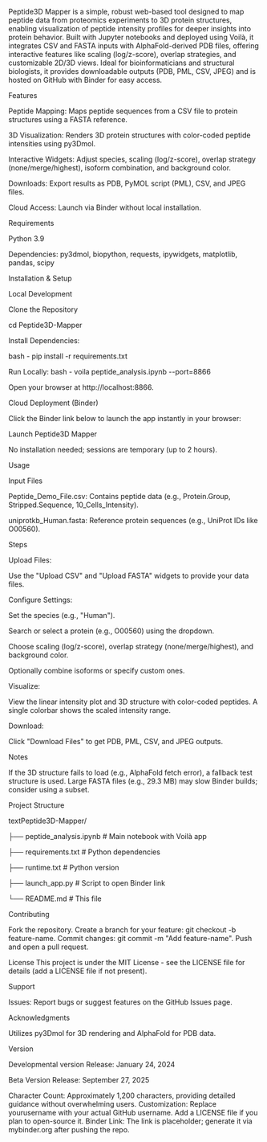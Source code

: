 Peptide3D Mapper is a simple, robust web-based tool designed to map peptide data from proteomics experiments to 3D protein structures, enabling visualization of peptide intensity profiles for deeper insights into protein behavior. Built with Jupyter notebooks and deployed using Voilà, it integrates CSV and FASTA inputs with AlphaFold-derived PDB files, offering interactive features like scaling (log/z-score), overlap strategies, and customizable 2D/3D views. Ideal for bioinformaticians and structural biologists, it provides downloadable outputs (PDB, PML, CSV, JPEG) and is hosted on GitHub with Binder for easy access.

Features

Peptide Mapping: Maps peptide sequences from a CSV file to protein structures using a FASTA reference.

3D Visualization: Renders 3D protein structures with color-coded peptide intensities using py3Dmol.

Interactive Widgets: Adjust species, scaling (log/z-score), overlap strategy (none/merge/highest), isoform combination, and background color.

Downloads: Export results as PDB, PyMOL script (PML), CSV, and JPEG files.

Cloud Access: Launch via Binder without local installation.

Requirements

Python 3.9

Dependencies: py3dmol, biopython, requests, ipywidgets, matplotlib, pandas, scipy

Installation & Setup

Local Development

Clone the Repository

cd Peptide3D-Mapper

Install Dependencies:

bash - pip install -r requirements.txt

Run Locally:
bash - voila peptide_analysis.ipynb --port=8866

Open your browser at http://localhost:8866.

Cloud Deployment (Binder)

Click the Binder link below to launch the app instantly in your browser:

Launch Peptide3D Mapper

No installation needed; sessions are temporary (up to 2 hours).

Usage

Input Files

Peptide_Demo_File.csv: Contains peptide data (e.g., Protein.Group, Stripped.Sequence, 10_Cells_Intensity).

uniprotkb_Human.fasta: Reference protein sequences (e.g., UniProt IDs like O00560).

Steps

Upload Files:

Use the "Upload CSV" and "Upload FASTA" widgets to provide your data files.


Configure Settings:

Set the species (e.g., "Human").

Search or select a protein (e.g., O00560) using the dropdown.

Choose scaling (log/z-score), overlap strategy (none/merge/highest), and background color.

Optionally combine isoforms or specify custom ones.


Visualize:

View the linear intensity plot and 3D structure with color-coded peptides.
A single colorbar shows the scaled intensity range.


Download:

Click "Download Files" to get PDB, PML, CSV, and JPEG outputs.


Notes

If the 3D structure fails to load (e.g., AlphaFold fetch error), a fallback test structure is used.
Large FASTA files (e.g., 29.3 MB) may slow Binder builds; consider using a subset.

Project Structure

textPeptide3D-Mapper/

├── peptide_analysis.ipynb  # Main notebook with Voilà app

├── requirements.txt        # Python dependencies

├── runtime.txt             # Python version

├── launch_app.py           # Script to open Binder link

└── README.md               # This file

Contributing

Fork the repository.
Create a branch for your feature: git checkout -b feature-name.
Commit changes: git commit -m "Add feature-name".
Push and open a pull request.

License
This project is under the MIT License - see the LICENSE file for details (add a LICENSE file if not present).

Support

Issues: Report bugs or suggest features on the GitHub Issues page.

Acknowledgments

Utilizes py3Dmol for 3D rendering and AlphaFold for PDB data.


Version

Developmental version Release: January 24, 2024

Beta Version Release: September 27, 2025




Character Count: Approximately 1,200 characters, providing detailed guidance without overwhelming users.
Customization: Replace yourusername with your actual GitHub username. Add a LICENSE file if you plan to open-source it.
Binder Link: The link is placeholder; generate it via mybinder.org after pushing the repo.
